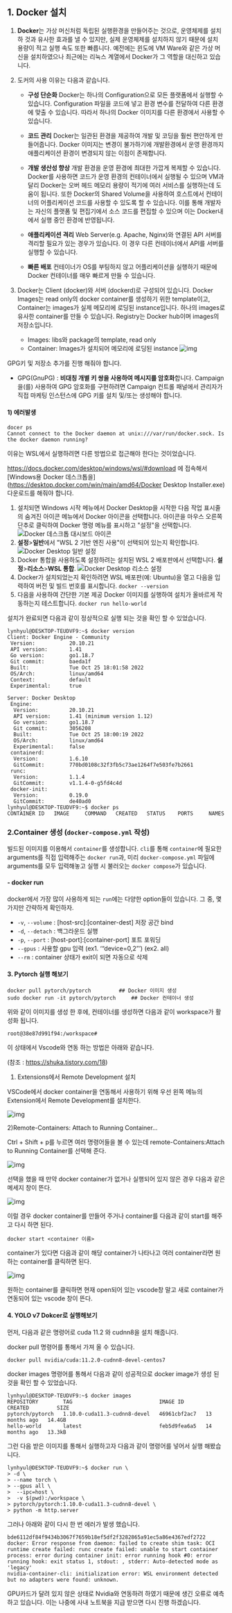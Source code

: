 ## 1. Docker 설치

1. **Docker**는 가상 머신처럼 독립된 실행환경을 만들어주는 것으로, 운영체제를 설치하 것과 유사한 효과를 낼 수 있지만, 실제 운영체제를 설치하지 않기 때문에 설치 용량이 적고 실행 속도 또한 빠릅니다. 예전에는 윈도에 VM Ware와 같은 가상 머신을 설치하였으나 최근에는 리눅스 계열에서 Docker가 그 역할을 대신하고 있습니다. 

   

2. 도커의 사용 이유는 다음과 같습니다.

   - **구성 단순화** Docker는 하나의 Configuration으로 모든 플랫폼에서 실행할 수 있습니다. Configuration 파일을 코드에 넣고 환경 변수를 전달하여 다른 환경에 맞출 수 있습니다. 따라서 하나의 Docker 이미지를 다른 환경에서 사용할 수 있습니다.

   - **코드 관리** Docker는 일관된 환경을 제공하여 개발 및 코딩을 훨씬 편안하게 만들어줍니다. Docker 이미지는 변경이 불가하기에 개발환경에서 운영 환경까지 애플리케이션 환경이 변경되지 않는 이점이 존재합니다.
   - **개발 생산성 향상** 개발 환경을 운영 환경에 최대한 가깝게 복제할 수 있습니다. Docker를 사용하면 코드가 운영 환경의 컨테이너에서 실행될 수 있으며 VM과 달리 Docker는 오버 헤드 메모리 용량이 적기에 여러 서비스를 실행하는데 도움이 됩니다. 또한 Docker의 Shared Volume을 사용하여 호스트에서 컨테이너의 어플리케이션 코드를 사용할 수 있도록 할 수 있습니다. 이를 통해 개발자는 자신의 플랫폼 및 편집기에서 소스 코드를 편집할 수 있으며 이는 Docker내에서 실행 중인 환경에 반영됩니다.
   - **애플리케이션 격리** Web Server(e.g. Apache, Nginx)와 연결된 API 서버를 격리할 필요가 있는 경우가 있습니다. 이 경우 다른 컨테이너에서 API를 서버를 실행할 수 있습니다.
   - **빠른 배포** 컨테이너가 OS를 부팅하지 않고 어플리케이션을 실행하기 때문에 Docker 컨테이너를 매우 빠르게 만들 수 있습니다.



3.  Docker는 Client (docker)와 서버 (dockerd)로 구성되어 있습니다. Docker Images는 read only의 docker container를 생성하기 위한 template이고, Container는 images가 실제 메모리에 로딩된 instance입니다. 하나의 images로 유사한 container를 만들 수 있습니다. Registry는 Docker hub이며 images의 저장소입니다. 
    - Images: libs와 package의 template, read only
    - Container: Images가 설치되어 메모리에 로딩된 instance ![img](https://blog.kakaocdn.net/dn/bviqtp/btqLkg4LRhJ/qo74pSME2KtAMavs9LXS20/img.png)





GPG키 및 저장소 추가를 진행 해줘야 합니다.

* GPG(GnuPG) : **비대칭 개별 키 쌍을 사용하여 메시지를 암호화**합니다. Campaign을(를) 사용하여 GPG 암호화를 구현하려면 Campaign 컨트롤 패널에서 관리자가 직접 마케팅 인스턴스에 GPG 키를 설치 및/또는 생성해야 합니다.



#### 1) 에러발생

~~~
docer ps
Cannot connect to the Docker daemon at unix:///var/run/docker.sock. Is the docker daemon running?
~~~

이유는 WSL에서 실행하려면 다른 방법으로 접근해야 한다는 것이었습니다.

https://docs.docker.com/desktop/windows/wsl/#download 에 접속해서 [Windows용 Docker 데스크톱을](https://desktop.docker.com/win/main/amd64/Docker Desktop Installer.exe) 다운로드를 해줘야 합니다.



1. 설치되면 Windows 시작 메뉴에서 Docker Desktop을 시작한 다음 작업 표시줄의 숨겨진 아이콘 메뉴에서 Docker 아이콘을 선택합니다. 아이콘을 마우스 오른쪽 단추로 클릭하여 Docker 명령 메뉴를 표시하고 "설정"을 선택합니다. ![Docker 데스크톱 대시보드 아이콘](https://learn.microsoft.com/ko-kr/windows/wsl/media/docker-starting.png)
2. **설정**>**일반**에서 "WSL 2 기반 엔진 사용"이 선택되어 있는지 확인합니다. ![Docker Desktop 일반 설정](https://learn.microsoft.com/ko-kr/windows/wsl/media/docker-running.png)
3. Docker 통합을 사용하도록 설정하려는 설치된 WSL 2 배포판에서 선택합니다. **설정**>**리소스**>**WSL 통합**. ![Docker Desktop 리소스 설정](https://learn.microsoft.com/ko-kr/windows/wsl/media/docker-dashboard.png)
4. Docker가 설치되었는지 확인하려면 WSL 배포판(예: Ubuntu)을 열고 다음을 입력하여 버전 및 빌드 번호를 표시합니다. `docker --version`
5. 다음을 사용하여 간단한 기본 제공 Docker 이미지를 실행하여 설치가 올바르게 작동하는지 테스트합니다. `docker run hello-world`



설치가 완료되면 다음과 같이 정상적으로 실행 되는 것을 확인 할 수 있었습니다.

~~~
lynhyul@DESKTOP-TEUDVF9:~$ docker version
Client: Docker Engine - Community
 Version:           20.10.21
 API version:       1.41
 Go version:        go1.18.7
 Git commit:        baeda1f
 Built:             Tue Oct 25 18:01:58 2022
 OS/Arch:           linux/amd64
 Context:           default
 Experimental:      true

Server: Docker Desktop
 Engine:
  Version:          20.10.21
  API version:      1.41 (minimum version 1.12)
  Go version:       go1.18.7
  Git commit:       3056208
  Built:            Tue Oct 25 18:00:19 2022
  OS/Arch:          linux/amd64
  Experimental:     false
 containerd:
  Version:          1.6.10
  GitCommit:        770bd0108c32f3fb5c73ae1264f7e503fe7b2661
 runc:
  Version:          1.1.4
  GitCommit:        v1.1.4-0-g5fd4c4d
 docker-init:
  Version:          0.19.0
  GitCommit:        de40ad0
lynhyul@DESKTOP-TEUDVF9:~$ docker ps
CONTAINER ID   IMAGE     COMMAND   CREATED   STATUS    PORTS     NAMES
~~~



### 2.Container 생성 (`docker-compose.yml` 작성)

빌드된 이미지를 이용해서 `container`를 생성합니다. `cli`를 통해 `container`에 필요한 arguments를 직접 입력해주는 `docker run`과, 미리 `docker-compose.yml` 파일에 arguments를 모두 입력해놓고 실행 시 불러오는 `docker compose`가 있습니다.

#### - docker run

docker에서 가장 많이 사용하게 되는 `run`에는 다양한 option들이 있습니다. 그 중, 몇가지만 간략하게 확인하자.

- `-v`, `--volume` : [host-src]:[container-dest] 저장 공간 bind
- `-d`, `--detach` : 백그라운드 실행
- `-p`, `--port` : [host-port]:[container-port] 포트 포워딩
- `--gpus` : 사용할 gpu 입력 (ex1. ‘“device=0,2”’) (ex2. all)
- `--rm` : container 상태가 exit이 되면 자동으로 삭제



#### 3. Pytorch 실행 해보기

~~~
docker pull pytorch/pytorch			## Docker 이미지 생성
sudo docker run -it pytorch/pytorch		## Docker 컨테이너 생성
~~~

위와 같이 이미지를 생성 한 후에, 컨테이너를 생성하면 다음과 같이 workspace가 활성화 됩니다.

~~~
root@38e87d991f94:/workspace#
~~~

이 상태에서 Vscode와 연동 하는 방법은 아래와 같습니다.

(참조 : https://shuka.tistory.com/18)

1) Extensions에서 Remote Development 설치

VSCode에서 docker container을 연동해서 사용하기 위해 우선 왼쪽 메뉴의 Extension에서 Remote Development를 설치한다.

![img](https://blog.kakaocdn.net/dn/6tcNE/btrgnroFfkk/8HF20FcIvTw6wtvkuT2Eo1/img.png)



2)Remote-Containers: Attach to Running Container...

Ctrl + Shift + p를 누르면 여러 명령어들을 볼 수 있는데 remote-Containers:Attach to Running Container를 선택해 준다.

![img](https://blog.kakaocdn.net/dn/bNZwm9/btrgjFVhiwD/5jXd53vkFSWow6DFlcAOYk/img.png)



선택을 했을 때 만약 docker container가 없거나 실행되어 있지 않은 경우 다음과 같은 메세지 창이 뜬다.



![img](https://blog.kakaocdn.net/dn/dGGn77/btrgnrhUNbj/DYhqp02ODAKmrjTGim0tdK/img.png)



 

이럴 경우 docker container를 만들어 주거나 container를 다음과 같이 start를 해주고 다시 하면 된다.

```
docker start <container 이름>
```

 

container가 있다면 다음과 같이 해당 container가 나타나고 여러 container라면 원하는 container를 클릭하면 된다.

![img](https://blog.kakaocdn.net/dn/n67XM/btrgofO6UuC/MB4S5zY5nPocD8Y0YTWTW0/img.png)

원하는 container를 클릭하면 현재 open되어 있는 vscode창 말고 새로 container가 연동되어 있는 vscode 창이 뜬다.



#### 4. YOLO v7 Dokcer로 실행해보기

먼저, 다음과 같은 명령어로 cuda 11.2 와 cudnn8을 설치 해줍니다.

docker pull 명령어를 통해서 가져 올 수 있습니다.

~~~
docker pull nvidia/cuda:11.2.0-cudnn8-devel-centos7
~~~

docker images 명령어를 통해서 다음과 같이 성공적으로 docker image가 생성 된 것을 확인 할 수 있었습니다.

~~~ 
lynhyul@DESKTOP-TEUDVF9:~$ docker images
REPOSITORY        TAG                            IMAGE ID       CREATED         SIZE
pytorch/pytorch   1.10.0-cuda11.3-cudnn8-devel   46961cbf2ac7   13 months ago   14.4GB
hello-world       latest                         feb5d9fea6a5   14 months ago   13.3kB
~~~

그런 다음 받은 이미지를 통해서 실행하고자 다음과 같이 명령어를 넣어서 실행 해봤습니다.

~~~
lynhyul@DESKTOP-TEUDVF9:~$ docker run \
> -d \
> --name torch \
> --gpus all \
>  --ipc=host \
>  -v $(pwd):/workspace \
> pytorch/pytorch:1.10.0-cuda11.3-cudnn8-devel \
> python -m http.server
~~~

그러나 아래와 같이 다시 한 번 에러가 발생 했습니다.

~~~ 
bde6112df84f9434b3067f7659b18ef5df2f3282865a91ec5a86e4367edf2722
docker: Error response from daemon: failed to create shim task: OCI runtime create failed: runc create failed: unable to start container process: error during container init: error running hook #0: error running hook: exit status 1, stdout: , stderr: Auto-detected mode as 'legacy'
nvidia-container-cli: initialization error: WSL environment detected but no adapters were found: unknown.
~~~

GPU카드가 달려 있지 않은 상태로 Nvidia와 연동하려 하였기 때문에 생긴 오류로 예측하고 있습니다. 이는 나중에 사내 노트북을 지급 받으면 다시 진행 하겠습니다.
